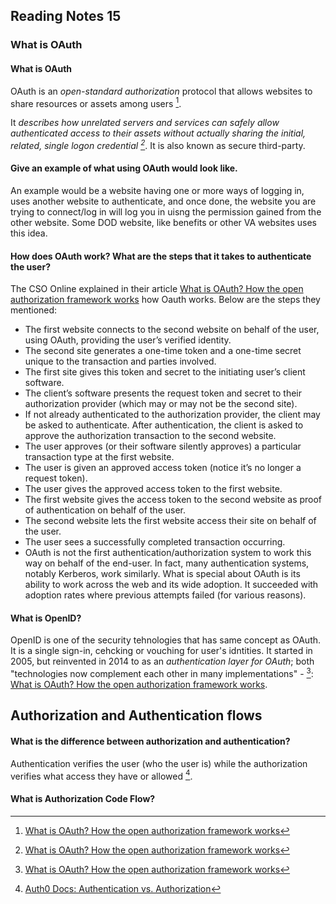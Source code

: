 ## Reading Notes 15

### What is OAuth

#### What is OAuth

OAuth is an *open-standard authorization* protocol that allows websites to share resources or assets among users [^1]. 

  It *describes how unrelated servers and services can safely allow authenticated access to their assets without actually sharing the initial, related, single logon credential [^1]*. It is also known as secure third-party.
  
#### Give an example of what using OAuth would look like.

An example would be a website having one or more ways of logging in, uses another website to authenticate, and once done, the website you are trying to connect/log in will log you in uisng the permission gained from the other website. Some DOD website, like benefits or other VA websites uses this idea. 

#### How does OAuth work? What are the steps that it takes to authenticate the user?

The CSO Online explained in their article [What is OAuth? How the open authorization framework works](https://www.csoonline.com/article/3216404/what-is-oauth-how-the-open-authorization-framework-works.html) how Oauth works. Below are the steps they mentioned:

- The first website connects to the second website on behalf of the user, using OAuth, providing the user’s verified identity.
- The second site generates a one-time token and a one-time secret unique to the transaction and parties involved.
- The first site gives this token and secret to the initiating user’s client software.
- The client’s software presents the request token and secret to their authorization provider (which may or may not be the second site).
- If not already authenticated to the authorization provider, the client may be asked to authenticate. After authentication, the client is asked to approve the authorization transaction to the second website.
- The user approves (or their software silently approves) a particular transaction type at the first website.
- The user is given an approved access token (notice it’s no longer a request token).
- The user gives the approved access token to the first website.
- The first website gives the access token to the second website as proof of authentication on behalf of the user.
- The second website lets the first website access their site on behalf of the user.
- The user sees a successfully completed transaction occurring.
- OAuth is not the first authentication/authorization system to work this way on behalf of the end-user. In fact, many authentication systems, notably Kerberos, work similarly. What is special about OAuth is its ability to work across the web and its wide adoption. It succeeded with adoption rates where previous attempts failed (for various reasons). 

#### What is OpenID?

OpenID is one of the security tehnologies that has same concept as OAuth. It is a single sign-in, cehcking or vouching for user's idntities. It started in 2005, but reinvented in 2014 to as an *authentication layer for OAuth*; both "technologies now complement each other in many implementations" - [^1]: [What is OAuth? How the open authorization framework works](https://www.csoonline.com/article/3216404/what-is-oauth-how-the-open-authorization-framework-works.html).


## Authorization and Authentication flows

#### What is the difference between authorization and authentication?

Authentication verifies the user (who the user is) while the authorization verifies what access they have or allowed [^3].

#### What is Authorization Code Flow?

  

[^1]: [What is OAuth? How the open authorization framework works](https://www.csoonline.com/article/3216404/what-is-oauth-how-the-open-authorization-framework-works.html)
[^2]: [Auth0 Docs: Authentication and Authorization Flows](https://auth0.com/docs/get-started/authentication-and-authorization-flow)
[^3]: [Auth0  Docs: Authentication vs. Authorization](https://auth0.com/docs/get-started/identity-fundamentals/authentication-and-authorization)

